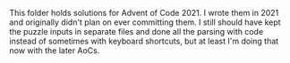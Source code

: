 This folder holds solutions for Advent of Code 2021. I wrote them in 2021 and originally didn't plan on ever committing them. I still should have kept the puzzle inputs in separate files and done all the parsing with code instead of sometimes with keyboard shortcuts, but at least I'm doing that now with the later AoCs.
